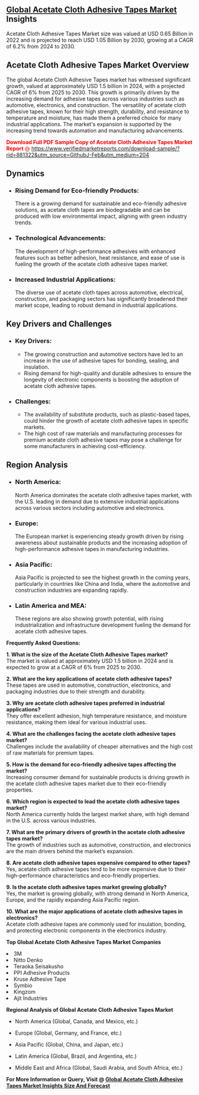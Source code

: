 <h2><a href="https://www.verifiedmarketreports.com/download-sample/?rid=881322&amp;utm_source=GithubJ&amp;utm_medium=204" target="_blank">Global Acetate Cloth Adhesive Tapes Market</a> Insights</h2><p>Acetate Cloth Adhesive Tapes Market size was valued at USD 0.65 Billion in 2022 and is projected to reach USD 1.05 Billion by 2030, growing at a CAGR of 6.2% from 2024 to 2030.</p><p> <h2>Acetate Cloth Adhesive Tapes Market Overview</h2> <p>The global Acetate Cloth Adhesive Tapes market has witnessed significant growth, valued at approximately USD 1.5 billion in 2024, with a projected CAGR of 6% from 2025 to 2030. This growth is primarily driven by the increasing demand for adhesive tapes across various industries such as automotive, electronics, and construction. The versatility of acetate cloth adhesive tapes, known for their high strength, durability, and resistance to temperature and moisture, has made them a preferred choice for many industrial applications. The market's expansion is supported by the increasing trend towards automation and manufacturing advancements.</p> <p><p><span class=""><span style="color: #ff0000;"><strong>Download Full PDF Sample Copy of Acetate Cloth Adhesive Tapes Market Report</strong> @ </span><a href="https://www.verifiedmarketreports.com/download-sample/?rid=881322&amp;utm_source=GithubJ-Feb&amp;utm_medium=204" target="_blank">https://www.verifiedmarketreports.com/download-sample/?rid=881322&amp;utm_source=GithubJ-Feb&amp;utm_medium=204</a></span></p></p> <h2>Dynamics</h2> <ul> <li><h3>Rising Demand for Eco-friendly Products:</h3> There is a growing demand for sustainable and eco-friendly adhesive solutions, as acetate cloth tapes are biodegradable and can be produced with low environmental impact, aligning with green industry trends.</li> <li><h3>Technological Advancements:</h3> The development of high-performance adhesives with enhanced features such as better adhesion, heat resistance, and ease of use is fueling the growth of the acetate cloth adhesive tapes market.</li> <li><h3>Increased Industrial Applications:</h3> The diverse use of acetate cloth tapes across automotive, electrical, construction, and packaging sectors has significantly broadened their market scope, leading to robust demand in industrial applications.</li> </ul> <h2>Key Drivers and Challenges</h2> <ul> <li><h3>Key Drivers:</h3> <ul> <li>The growing construction and automotive sectors have led to an increase in the use of adhesive tapes for bonding, sealing, and insulation.</li> <li>Rising demand for high-quality and durable adhesives to ensure the longevity of electronic components is boosting the adoption of acetate cloth adhesive tapes.</li> </ul> </li> <li><h3>Challenges:</h3> <ul> <li>The availability of substitute products, such as plastic-based tapes, could hinder the growth of acetate cloth adhesive tapes in specific markets.</li> <li>The high cost of raw materials and manufacturing processes for premium acetate cloth adhesive tapes may pose a challenge for some manufacturers in achieving cost-efficiency.</li> </ul> </li> </ul> <h2>Region Analysis</h2> <ul> <li><h3>North America:</h3> North America dominates the acetate cloth adhesive tapes market, with the U.S. leading in demand due to extensive industrial applications across various sectors including automotive and electronics.</li> <li><h3>Europe:</h3> The European market is experiencing steady growth driven by rising awareness about sustainable products and the increasing adoption of high-performance adhesive tapes in manufacturing industries.</li> <li><h3>Asia Pacific:</h3> Asia Pacific is projected to see the highest growth in the coming years, particularly in countries like China and India, where the automotive and construction industries are expanding rapidly.</li> <li><h3>Latin America and MEA:</h3> These regions are also showing growth potential, with rising industrialization and infrastructure development fueling the demand for acetate cloth adhesive tapes.</li> </ul> <p><strong>Frequently Asked Questions:</strong></p> <p><strong>1. What is the size of the Acetate Cloth Adhesive Tapes market?</strong><br> The market is valued at approximately USD 1.5 billion in 2024 and is expected to grow at a CAGR of 6% from 2025 to 2030.</p> <p><strong>2. What are the key applications of acetate cloth adhesive tapes?</strong><br> These tapes are used in automotive, construction, electronics, and packaging industries due to their strength and durability.</p> <p><strong>3. Why are acetate cloth adhesive tapes preferred in industrial applications?</strong><br> They offer excellent adhesion, high temperature resistance, and moisture resistance, making them ideal for various industrial uses.</p> <p><strong>4. What are the challenges facing the acetate cloth adhesive tapes market?</strong><br> Challenges include the availability of cheaper alternatives and the high cost of raw materials for premium tapes.</p> <p><strong>5. How is the demand for eco-friendly adhesive tapes affecting the market?</strong><br> Increasing consumer demand for sustainable products is driving growth in the acetate cloth adhesive tapes market due to their eco-friendly properties.</p> <p><strong>6. Which region is expected to lead the acetate cloth adhesive tapes market?</strong><br> North America currently holds the largest market share, with high demand in the U.S. across various industries.</p> <p><strong>7. What are the primary drivers of growth in the acetate cloth adhesive tapes market?</strong><br> The growth of industries such as automotive, construction, and electronics are the main drivers behind the market’s expansion.</p> <p><strong>8. Are acetate cloth adhesive tapes expensive compared to other tapes?</strong><br> Yes, acetate cloth adhesive tapes tend to be more expensive due to their high-performance characteristics and eco-friendly properties.</p> <p><strong>9. Is the acetate cloth adhesive tapes market growing globally?</strong><br> Yes, the market is growing globally, with strong demand in North America, Europe, and the rapidly expanding Asia Pacific region.</p> <p><strong>10. What are the major applications of acetate cloth adhesive tapes in electronics?</strong><br> Acetate cloth adhesive tapes are commonly used for insulation, bonding, and protecting electronic components in the electronics industry.</p> </p><p><strong>Top Global Acetate Cloth Adhesive Tapes Market Companies</strong></p><div data-test-id=""><p><li>3M</li><li> Nitto Denko</li><li> Teraoka Seisakusho</li><li> PPI Adhesive Products</li><li> Kruse Adhesive Tape</li><li> Symbio</li><li> Kingzom</li><li> Ajit Industries</li></p><div><strong>Regional Analysis of&nbsp;Global Acetate Cloth Adhesive Tapes Market</strong></div><ul><li dir="ltr"><p dir="ltr">North America&nbsp;(Global, Canada, and Mexico, etc.)</p></li><li dir="ltr"><p dir="ltr">Europe (Global, Germany, and France, etc.)</p></li><li dir="ltr"><p dir="ltr">Asia Pacific&nbsp;(Global, China, and Japan, etc.)</p></li><li dir="ltr"><p dir="ltr">Latin America&nbsp;(Global, Brazil, and Argentina, etc.)</p></li><li dir="ltr">Middle East and Africa&nbsp;(Global, Saudi Arabia, and South Africa, etc.)</li></ul><p><strong>For More Information or Query, Visit @&nbsp;</strong><strong><a href="https://www.verifiedmarketreports.com/product/acetate-cloth-adhesive-tapes-market/?utm_source=GithubJ&amp;utm_medium=204" target="_blank">Global Acetate Cloth Adhesive Tapes Market Insights Size And Forecast</a></strong></p></div>

